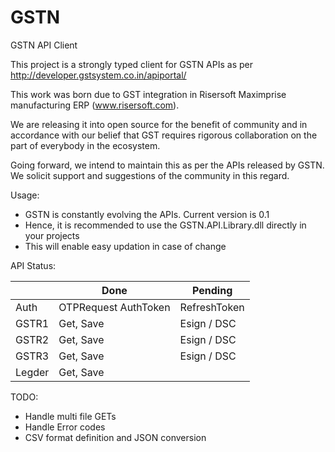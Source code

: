 # GSTN 
GSTN API Client

This project is a strongly typed client for GSTN APIs as per http://developer.gstsystem.co.in/apiportal/

This work was born due to GST integration in Risersoft Maximprise manufacturing ERP (www.risersoft.com).

We are releasing it into open source for the benefit of community and in accordance with our belief that GST requires rigorous collaboration on the part of everybody in the ecosystem.

Going forward, we intend to maintain this as per the APIs released by GSTN. We solicit support and suggestions of the community in this regard.

Usage:
- GSTN is constantly evolving the APIs. Current version is 0.1
- Hence, it is recommended to use the GSTN.API.Library.dll directly in your projects
- This will enable easy updation in case of change

API Status:

|        | Done                 | Pending      |
|--------|----------------------|--------------|
| Auth   | OTPRequest AuthToken | RefreshToken |
| GSTR1  | Get, Save            | Esign / DSC  |
| GSTR2  | Get, Save            | Esign / DSC  |
| GSTR3  | Get, Save            | Esign / DSC  |
| Legder | Get, Save            |              |

TODO:
- Handle multi file GETs
- Handle Error codes
- CSV format definition and JSON conversion
